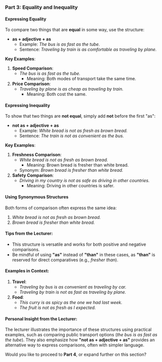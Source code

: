 ### Part 3: **Equality and Inequality**

#### Expressing Equality

To compare two things that are **equal** in some way, use the structure:

- **as + adjective + as**
    - Example: _The bus is as fast as the tube._
    - Sentence: _Traveling by train is as comfortable as traveling by plane._

**Key Examples**:

1. **Speed Comparison**:
    - _The bus is as fast as the tube._
        - Meaning: Both modes of transport take the same time.
2. **Price Comparison**:
    - _Traveling by plane is as cheap as traveling by train._
        - Meaning: Both cost the same.

#### Expressing Inequality

To show that two things are **not equal**, simply add **not** before the first "as":

- **not as + adjective + as**
    - Example: _White bread is not as fresh as brown bread._
    - Sentence: _The train is not as convenient as the bus._

**Key Examples**:

1. **Freshness Comparison**:
    - _White bread is not as fresh as brown bread._
        - Meaning: Brown bread is fresher than white bread.
    - Synonym: _Brown bread is fresher than white bread._
2. **Safety Comparison**:
    - _Driving in my country is not as safe as driving in other countries._
        - Meaning: Driving in other countries is safer.

#### Using Synonymous Structures

Both forms of comparison often express the same idea:

1. _White bread is not as fresh as brown bread._
2. _Brown bread is fresher than white bread._

#### Tips from the Lecturer:

- This structure is versatile and works for both positive and negative comparisons.
- Be mindful of using **"as"** instead of **"than"** in these cases, as **"than"** is reserved for direct comparatives (e.g., _fresher than_).

#### Examples in Context:

1. **Travel**:
    - _Traveling by bus is as convenient as traveling by car._
    - _Traveling by train is not as fast as traveling by plane._
2. **Food**:
    - _This curry is as spicy as the one we had last week._
    - _The fruit is not as fresh as I expected._

#### Personal Insight from the Lecturer:

The lecturer illustrates the importance of these structures using practical examples, such as comparing public transport options (_the bus is as fast as the tube_). They also emphasize how **"not as + adjective + as"** provides an alternative way to express comparisons, often with simpler language.

Would you like to proceed to **Part 4**, or expand further on this section?